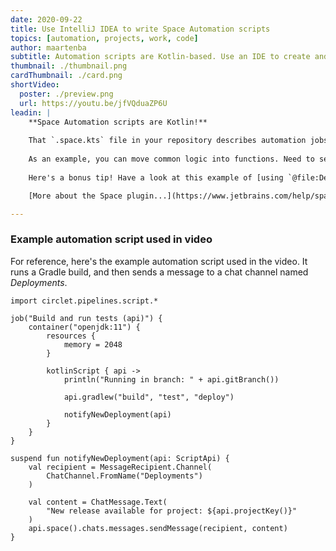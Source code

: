 ```yaml
---
date: 2020-09-22
title: Use IntelliJ IDEA to write Space Automation scripts
topics: [automation, projects, work, code]
author: maartenba
subtitle: Automation scripts are Kotlin-based. Use an IDE to create and refactor your builds!
thumbnail: ./thumbnail.png
cardThumbnail: ./card.png
shortVideo:
  poster: ./preview.png
  url: https://youtu.be/jfVQduaZP6U
leadin: |
    **Space Automation scripts are Kotlin!**
    
    That `.space.kts` file in your repository describes automation jobs... and it's Kotlin! Install the [Space plugin](https://plugins.jetbrains.com/plugin/13362-space) into your JetBrains IDE, and enjoy the power of code completion, syntax highlighting, and more!
    
    As an example, you can move common logic into functions. Need to send a chat message after build completes? Write a function for it, or use the [*Extract method*](https://www.jetbrains.com/help/idea/extract-method.html) refactoring to move existing script code into a separate function.
        
    Here's a bonus tip! Have a look at this example of [using `@file:DependsOn()` to reference an external library](https://www.jetbrains.com/help/space/slack.html) and get even more power in your automation!

    [More about the Space plugin...](https://www.jetbrains.com/help/space/space-plugin-for-ide.html)

---
```


### Example automation script used in video

For reference, here's the example automation script used in the video. It runs a Gradle build, and then sends a message to a chat channel named *Deployments*.

```
import circlet.pipelines.script.*

job("Build and run tests (api)") {
    container("openjdk:11") {
        resources {
            memory = 2048
        }

        kotlinScript { api ->
            println("Running in branch: " + api.gitBranch())

            api.gradlew("build", "test", "deploy")

            notifyNewDeployment(api)
        }
    }
}

suspend fun notifyNewDeployment(api: ScriptApi) {
    val recipient = MessageRecipient.Channel(
        ChatChannel.FromName("Deployments")
    )

    val content = ChatMessage.Text(
        "New release available for project: ${api.projectKey()}"
    )
    api.space().chats.messages.sendMessage(recipient, content)
}
```